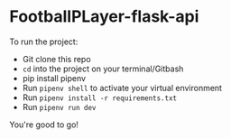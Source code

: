 # FootballPLayer-flask-api

To run the project:
- Git clone this repo
- `cd` into the project on your terminal/Gitbash
- pip install pipenv
- Run `pipenv shell` to activate your virtual environment
- Run `pipenv install -r requirements.txt`
- Run `pipenv run dev`

You're good to go!

